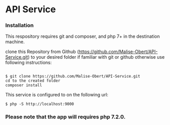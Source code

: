 # API Service

### Installation

This respository requires git and composer, and php 7+ in the destination machine.

clone this Repository from Github (https://github.com/Malise-Obert/API-Service.git) to your desired folder if familiar with git or github otherwise use following instructions:

```

$ git clone https://github.com/Malise-Obert/API-Service.git
cd to the created folder
composer install
```

This service is configured to on the following url:

```
$ php -S http://localhost:9000
```

### Please note that the app will requires php 7.2.0.

